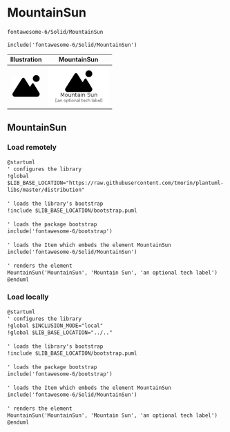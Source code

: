 # MountainSun


```text
fontawesome-6/Solid/MountainSun
```

```text
include('fontawesome-6/Solid/MountainSun')
```



| Illustration | MountainSun |
| :---: | :---: |
| ![illustration for Illustration](../../fontawesome-6/Solid/MountainSun.png) | ![illustration for MountainSun](../../fontawesome-6/Solid/MountainSun.Local.png) |




## MountainSun

### Load remotely
```plantuml
@startuml
' configures the library
!global $LIB_BASE_LOCATION="https://raw.githubusercontent.com/tmorin/plantuml-libs/master/distribution"

' loads the library's bootstrap
!include $LIB_BASE_LOCATION/bootstrap.puml

' loads the package bootstrap
include('fontawesome-6/bootstrap')

' loads the Item which embeds the element MountainSun
include('fontawesome-6/Solid/MountainSun')

' renders the element
MountainSun('MountainSun', 'Mountain Sun', 'an optional tech label')
@enduml
```

### Load locally
```plantuml
@startuml
' configures the library
!global $INCLUSION_MODE="local"
!global $LIB_BASE_LOCATION="../.."

' loads the library's bootstrap
!include $LIB_BASE_LOCATION/bootstrap.puml

' loads the package bootstrap
include('fontawesome-6/bootstrap')

' loads the Item which embeds the element MountainSun
include('fontawesome-6/Solid/MountainSun')

' renders the element
MountainSun('MountainSun', 'Mountain Sun', 'an optional tech label')
@enduml
```

